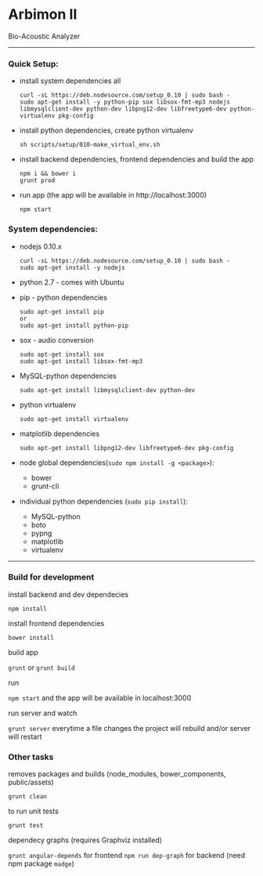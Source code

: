 # Arbimon II
Bio-Acoustic Analyzer

---
### Quick Setup:
 - install system dependencies all
   ```
   curl -sL https://deb.nodesource.com/setup_0.10 | sudo bash -
   sudo apt-get install -y python-pip sox libsox-fmt-mp3 nodejs libmysqlclient-dev python-dev libpng12-dev libfreetype6-dev python-virtualenv pkg-config
   ```
   

 - install python dependencies, create python virtualenv
    ```
    sh scripts/setup/010-make_virtual_env.sh
    ```


 - install backend dependencies, frontend dependencies and build the app
    ```
    npm i && bower i
    grunt prod
    ```
    
 - run app (the app will be available in http://localhost:3000)
    ```
    npm start
    ```


### System dependencies:

 - nodejs 0.10.x
   ```
   curl -sL https://deb.nodesource.com/setup_0.10 | sudo bash -
   sudo apt-get install -y nodejs
   ```
   
 - python 2.7 - comes with Ubuntu
   
   
 - pip - python dependencies
   ```
   sudo apt-get install pip
   or
   sudo apt-get install python-pip
   ```
   
   
 - sox - audio conversion
   ```
   sudo apt-get install sox
   sudo apt-get install libsox-fmt-mp3
   ```
   
   
 - MySQL-python dependencies
   ```
   sudo apt-get install libmysqlclient-dev python-dev
   ```
   
 - python virtualenv
   ```
   sudo apt-get install virtualenv
   ```
      
 - matplotlib dependencies
   ```
   sudo apt-get install libpng12-dev libfreetype6-dev pkg-config
   ```
      
 - node global dependencies(`sudo npm install -g <package>`):
    - bower
    - grunt-cli
  
  
 - individual python dependencies (`sudo pip install`):
    - MySQL-python 
    - boto 
    - pypng  
    - matplotlib
    - virtualenv
    
---

### Build for development

install backend and dev dependecies 

`npm install`

install frontend dependencies 

`bower install`

build app

`grunt` or `grunt build`

run

`npm start` and the app will be available in localhost:3000

run server and watch

`grunt server` everytime a file changes the project will rebuild and/or server will restart


### Other tasks

removes packages and builds (node_modules, bower_components, public/assets)

`grunt clean` 

to run unit tests 

`grunt test`

dependecy graphs (requires Graphviz installed)

`grunt angular-depends` for frontend
`npm run dep-graph` for backend (need npm package `madge`)
